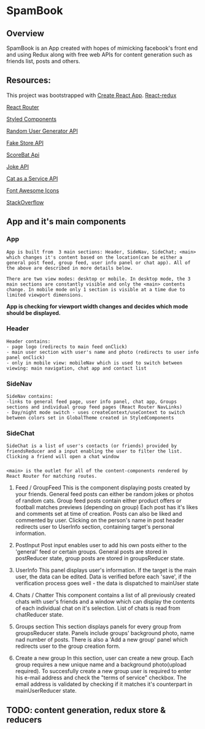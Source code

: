 # SpamBook

## Overview
SpamBook is an App created with hopes of mimicking facebook's front end  and using Redux along with free web APIs for content generation such as friends list, posts and others.

## Resources:
This project was bootstrapped with [Create React App](https://github.com/facebook/create-react-app).
[React-redux](https://react-redux.js.org/)

[React Router](https://reactrouter.com)

[Styled Components](https://www.styled-components.com/)

[Random User Generator API](https://randomuser.me/)

[Fake Store API](https://fakestoreapi.com/)

[ScoreBat Api](https://www.scorebat.com/video-api/v3/')

[Joke API](https://v2.jokeapi.dev/)

[Cat as a Service API](https://cataas.com/)

[Font Awesome Icons](https://fontawesome.com/)

[StackOverflow](https://stackoverflow.com/)


## App and it's main components

### App
    App is built from  3 main sections: Header, SideNav, SideChat; <main> which changes it's content based on the location(can be either a general post feed, group feed, user info panel or chat app). All of the above are described in more details below.

    There are two view modes: desktop or mobile. In desktop mode, the 3 main sections are constantly visible and only the <main> contents change. In mobile mode only 1 section is visible at a time due to limited viewport dimensions.
**App is checking for viewport width changes and decides which mode should be displayed.**

### Header
    Header contains: 
    - page logo (redirects to main feed onClick)
    - main user section with user's name and photo (redirects to user info panel onClick)
    - only in mobile view: mobileNav which is used to switch between viewing: main navigation, chat app and contact list

### SideNav
    SideNav contains:
    -links to general feed page, user info panel, chat app, Groups sections and individual group feed pages (React Router NavLinks)
    - Day/night mode switch - uses createContext/useContext to switch between colors set in GlobalTheme created in StyledComponents

### SideChat
    SideChat is a list of user's contacts (or friends) provided by friendsReducer and a input enabling the user to filter the list. Clicking a friend will open a chat window

### <main>
    <main> is the outlet for all of the content-components rendered by React Router for matching routes.

1. Feed / GroupFeed
    This is the component displaying posts created by your friends. 
    General feed posts can either be random jokes or photos of random cats. Group feed posts contain either product offers or football matches previews (depending on group) Each post has it's likes and comments set at time of creation. Posts can also be liked and commented by user. Clicking on the person's name in post header redirects user to UserInfo section, containing target's personal information.

2. PostInput
    Post input enables user to add his own posts either to the 'general' feed or certain groups.
    General posts are stored in postReducer state, group posts are stored in groupsReducer state.

3. UserInfo
    This panel displays user's information. If the target is the main user, the data can be edited. Data is verified before each 'save', if the verification process goes well - the data is dispatched to mainUser state

4. Chats / Chatter
    This component contains a list of all previously created chats with user's friends and a window which can display the contents of each individual chat on it's selection. List of chats is read from chatReducer state.    

5. Groups section
    This section displays panels for every group from groupsReducer state. Panels include groups' background photo, name nad number of posts. There is also a  'Add a new group' panel which redirects user to the group creation form.

6. Create a new group
    In this section, user can create a new group. Each group requires a new unique name and a background photo(upload required). To succesfully create a new group user is required to enter his e-mail address and check the "terms of service" checkbox. The email address is validated by checking if it matches it's counterpart in mainUserReducer state.

## TODO: content generation, redux store & reducers